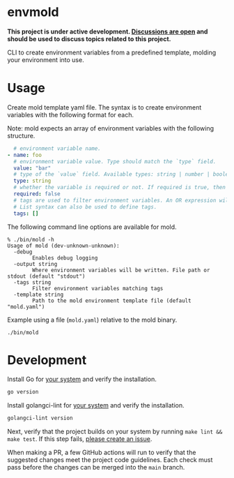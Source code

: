 # envmold
**This project is under active development. [Discussions are open](https://github.com/0verbyte/envmold/discussions) and should be used to discuss topics related to this project.**

CLI to create environment variables from a predefined template, molding your environment into use.

# Usage

Create mold template yaml file. The syntax is to create environment variables with the following format for each.

Note: mold expects an array of environment variables with the following structure.
```yaml
  # environment variable name.
- name: foo
  # environment variable value. Type should match the `type` field.
  value: "bar"
  # type of the `value` field. Available types: string | number | boolean
  type: string
  # whether the variable is required or not. If required is true, then mold will ask to fill the value.
  required: false
  # tags are used to filter environment variables. An OR expression will be applied to these tags.
  # List syntax can also be used to define tags.
  tags: []
```

The following command line options are available for mold.
```
% ./bin/mold -h
Usage of mold (dev-unknown-unknown):
  -debug
    	Enables debug logging
  -output string
    	Where environment variables will be written. File path or stdout (default "stdout")
  -tags string
    	Filter environment variables matching tags
  -template string
    	Path to the mold environment template file (default "mold.yaml")
```

Example using a file (`mold.yaml`) relative to the mold binary.
```
./bin/mold
```
# Development

Install Go for [your system](https://go.dev/dl/) and verify the installation.
```bash
go version
```

Install golangci-lint for [your system](https://golangci-lint.run/usage/install/) and verify the installation.
```bash
golangci-lint version
```

Next, verify that the project builds on your system by running `make lint && make test`. If this step fails, [please
create an issue](https://github.com/0verbyte/envmold/issues/new/choose).

When making a PR, a few GitHub actions will run to verify that the suggested changes meet the project code guidelines. Each
check must pass before the changes can be merged into the `main` branch.
